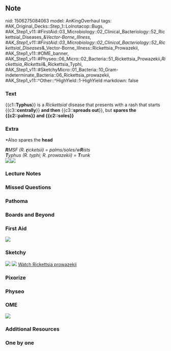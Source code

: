 ## Note
nid: 1506275084063
model: AnKingOverhaul
tags: #AK_Original_Decks::Step_1::Lolnotacop::Bugs, #AK_Step1_v11::#FirstAid::03_Microbiology::02_Clinical_Bacteriology::52_Rickettsial_Diseases_&_Vector-Borne_Illness, #AK_Step1_v11::#FirstAid::03_Microbiology::02_Clinical_Bacteriology::52_Rickettsial_Diseases_&_Vector-Borne_Illness::Rickettsia_Prowazekii, #AK_Step1_v11::#OME_banner, #AK_Step1_v11::#Physeo::06_Micro::02_Bacteria::51_Rickettsia_Prowazekii,_Rickettsia_Rickettsii_&_Rickettsia_Typhi, #AK_Step1_v11::#SketchyMicro::01_Bacteria::10_Gram-indeterminate_Bacteria::06_Rickettsia_prowazekii, #AK_Step1_v11::^Other::^HighYield::1-HighYield
markdown: false

### Text
{{c1::<b>Typhus</b>}} is a <i>Rickettsial</i> disease that presents
with a rash that starts {{c3::<b>centrally</b>}} <b>and then</b>
{{c3::<b>spreads out</b>}}, but <b>spares the {{c2::palms}} and
{{c2::soles}}</b>

### Extra
*Also spares the <b>head</b>
<div>
  <div>
    <div>
      <i><b>R</b>MSF (R. <b><u>r</u></b>icketsii) =
      palms/soles/w<b>R</b>ists</i>
    </div>
    <div>
      <i><b>T</b>yphus (R. typhi; R. prowazekii) = <b>T</b>runk</i>
    </div>
    <div>
      <img src="paste-15749645074836.jpg"><i><img src=
      "paste-15723875271093.jpg"></i>
    </div>
  </div>
</div>

### Lecture Notes


### Missed Questions


### Pathoma


### Boards and Beyond


### First Aid
<img src="tmp7_hn3_tv.png">

### Sketchy
<img src="paste-196361609805825.jpg"> <img src=
"paste-0f4fedc6813cc0300f31b57d65f529753cc589e3.png"> <a href=
"https://dashboard.sketchy.com/study/medical/courses/medical-microbiology/units/medical-microbiology-bacteria/videos/medical-microbiology-bacteria-gram-indeterminate-bacteria-rickettsia-prowazekii?utm_source=anki&utm_medium=partnership&utm_campaign=february_update&utm_content=medical">
Watch Rickettsia prowazekii</a>

### Pixorize


### Physeo


### OME
<div class="ome-widget">
  <a href="https://onlinemeded.org?ref=anki"><img src=
  "_OME_AnkiFlashcards_General_3.png"></a>
</div>

### Additional Resources


### One by one

